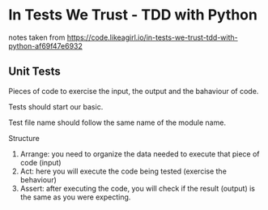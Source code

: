 # In Tests We Trust - TDD with Python

notes taken from <https://code.likeagirl.io/in-tests-we-trust-tdd-with-python-af69f47e6932>

## Unit Tests

Pieces of code to exercise the input, the output and the bahaviour of code.

Tests should start our basic.

Test file name should follow the same name of the module name. 

Structure

1. Arrange: you need to organize the data needed to execute that piece of code (input)
2. Act: here you will execute the code being tested (exercise the behaviour)
3. Assert: after executing the code, you will check if the result (output) is the same as you were expecting.


